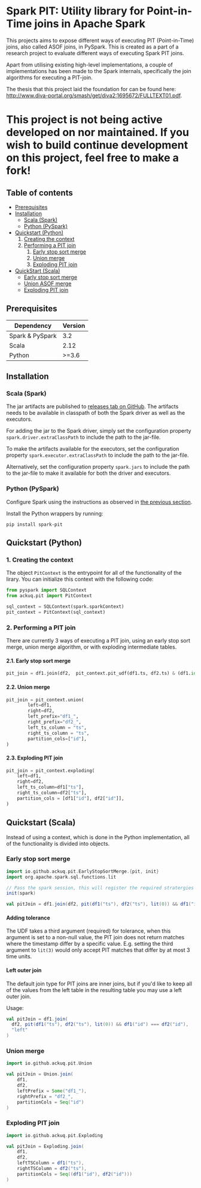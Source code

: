 # Spark PIT: Utility library for Point-in-Time joins in Apache Spark

This projects aims to expose different ways of executing PIT (Point-in-Time) joins, also called ASOF joins, in PySpark. This is created as a part of a research project to evaluate different ways of executing Spark PIT joins.

Apart from utilising existing high-level implementations, a couple of implementations has been made to the Spark internals, specifically the join algorithms for executing a PIT-join.

The thesis that this project laid the foundation for can be found here: http://www.diva-portal.org/smash/get/diva2:1695672/FULLTEXT01.pdf.

# This project is not being active developed on nor maintained. If you wish to build continue development on this project, feel free to make a fork!

## Table of contents

- [Prerequisites](#prerequisites)
- [Installation](#installation)
  - [Scala (Spark)](#scala-spark)
  - [Python (PySpark)](#python-pyspark)
- [Quickstart (Python)](#quickstart-python)
  1. [Creating the context](#1-creating-the-context)
  2. [Performing a PIT join](#2-performing-a-pit-join)
     1. [Early stop sort merge](#21-early-stop-sort-merge)
     2. [Union merge](#22-union-merge)
     3. [Exploding PIT join](#23-exploding-pit-join)
- [QuickStart (Scala)](#quickstart-scala)
  - [Early stop sort merge](#early-stop-sort-merge)
  - [Union ASOF merge](#union-asof-merge)
  - [Exploding PIT join](#exploding-pit-join)

## Prerequisites

| Dependency      | Version |
| --------------- | ------- |
| Spark & PySpark | 3.2     |
| Scala           | 2.12    |
| Python          | >=3.6   |

## Installation

### Scala (Spark)

The jar artifacts are published to [releases tab on GitHub](https://github.com/Ackuq/spark-pit/releases). The artifacts needs to be available in classpath of both the Spark driver as well as the executors.

For adding the jar to the Spark driver, simply set the configuration property `spark.driver.extraClassPath` to include the path to the jar-file.

To make the artifacts available for the executors, set the configuration property `spark.executor.extraClassPath` to include the path to the jar-file.

Alternatively, set the configuration property `spark.jars` to include the path to the jar-file to make it available for both the driver and executors.

### Python (PySpark)

Configure Spark using the instructions as observed in [the previous section](#scala-spark).

Install the Python wrappers by running:

```
pip install spark-pit
```

## Quickstart (Python)

### 1. Creating the context

The object `PitContext` is the entrypoint for all of the functionality of the lirary. You can initialize this context with the following code:

```py
from pyspark import SQLContext
from ackuq.pit import PitContext

sql_context = SQLContext(spark.sparkContext)
pit_context = PitContext(sql_context)
```

### 2. Performing a PIT join

There are currently 3 ways of executing a PIT join, using an early stop sort merge, union merge algorithm, or with exploding intermediate tables.

#### 2.1. Early stop sort merge

```py
pit_join = df1.join(df2,  pit_context.pit_udf(df1.ts, df2.ts) & (df1.id == df2.id))
```

#### 2.2. Union merge

```py
pit_join = pit_context.union(
        left=df1,
        right=df2,
        left_prefix="df1_",
        right_prefix="df2_",
        left_ts_column = "ts",
        right_ts_column = "ts",
        partition_cols=["id"],
)
```

#### 2.3. Exploding PIT join

```py
pit_join = pit_context.exploding(
    left=df1,
    right=df2,
    left_ts_column=df1["ts"],
    right_ts_column=df2["ts"],
    partition_cols = [df1["id"], df2["id"]],
)
```

## Quickstart (Scala)

Instead of using a context, which is done in the Python implementation, all of the functionality is divided into objects.

### Early stop sort merge

```scala
import io.github.ackuq.pit.EarlyStopSortMerge.{pit, init}
import org.apache.spark.sql.functions.lit

// Pass the spark session, this will register the required stratergies and optimizer rules.
init(spark)

val pitJoin = df1.join(df2, pit(df1("ts"), df2("ts"), lit(0)) && df1("id") === df2("id"))
```

#### Adding tolerance

The UDF takes a third argument (required) for tolerance, when this argument is set to a non-null value, the PIT join does not return matches where the timestamp differ by a specific value. E.g. setting the third argument to `lit(3)` would only accept PIT matches that differ by at most 3 time units.

#### Left outer join

The default join type for PIT joins are inner joins, but if you'd like to keep all of the values from the left table in the resulting table you may use a left outer join.

Usage:

```scala
val pitJoin = df1.join(
  df2, pit(df1("ts"), df2("ts"), lit(0)) && df1("id") === df2("id"),
  "left"
)
```

### Union merge

```scala
import io.github.ackuq.pit.Union

val pitJoin = Union.join(
    df1,
    df2,
    leftPrefix = Some("df1_"),
    rightPrefix = "df2_",
    partitionCols = Seq("id")
)
```

### Exploding PIT join

```scala
import io.github.ackuq.pit.Exploding

val pitJoin = Exploding.join(
    df1,
    df2,
    leftTSColumn = df1("ts"),
    rightTSColumn = df2("ts"),
    partitionCols = Seq((df1("id"), df2("id")))
)
```
